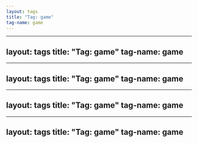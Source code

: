 ```yaml
---
layout: tags
title: "Tag: game"
tag-name: game
---
```

---
layout: tags
title: "Tag: game"
tag-name: game
---
---
layout: tags
title: "Tag: game"
tag-name: game
---
---
layout: tags
title: "Tag: game"
tag-name: game
---
---
layout: tags
title: "Tag: game"
tag-name: game
---

